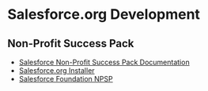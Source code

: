 # Salesforce.org Development

## Non-Profit Success Pack

- [Salesforce Non-Profit Success Pack Documentation](https://powerofus.force.com/s/article/NPSP-Documentation)
- [Salesforce.org Installer](https://install.salesforce.org/)
- [Salesforce Foundation NPSP](https://github.com/SalesforceFoundation/NPSP)